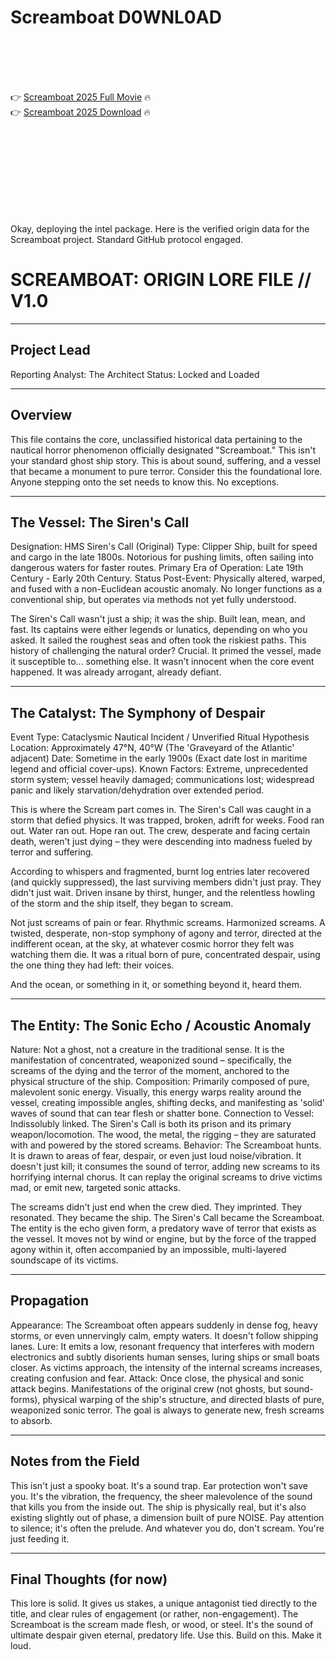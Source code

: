 # Screamboat D0WNL0AD

<br><br><br><br>


👉 <a href="https://Jeffrey-noapratrectblog1986.github.io/sygwfwwrmo/">Screamboat 2025 Full Movie</a> 🔥
<br>
👉 <a href="https://Jeffrey-noapratrectblog1986.github.io/sygwfwwrmo/">Screamboat 2025 Download</a> 🔥


<br><br><br><br><br><br><br><br>


Okay, deploying the intel package. Here is the verified origin data for the Screamboat project. Standard GitHub  protocol engaged.


# SCREAMBOAT: ORIGIN LORE FILE // V1.0

---

## Project Lead

Reporting Analyst: The Architect
Status: Locked and Loaded

---

## Overview

This file contains the core, unclassified historical data pertaining to the nautical horror phenomenon officially designated "Screamboat." This isn't your standard ghost ship story. This is about sound, suffering, and a vessel that became a monument to pure terror. Consider this the foundational lore. Anyone stepping onto the set needs to know this. No exceptions.

---

## The Vessel: The Siren's Call

   Designation: HMS Siren's Call (Original)
   Type: Clipper Ship, built for speed and cargo in the late 1800s. Notorious for pushing limits, often sailing into dangerous waters for faster routes.
   Primary Era of Operation: Late 19th Century - Early 20th Century.
   Status Post-Event: Physically altered, warped, and fused with a non-Euclidean acoustic anomaly. No longer functions as a conventional ship, but operates via methods not yet fully understood.

The Siren's Call wasn't just a ship; it was the ship. Built lean, mean, and fast. Its captains were either legends or lunatics, depending on who you asked. It sailed the roughest seas and often took the riskiest paths. This history of challenging the natural order? Crucial. It primed the vessel, made it susceptible to... something else. It wasn't innocent when the core event happened. It was already arrogant, already defiant.

---

## The Catalyst: The Symphony of Despair

   Event Type: Cataclysmic Nautical Incident / Unverified Ritual Hypothesis
   Location: Approximately 47°N, 40°W (The 'Graveyard of the Atlantic' adjacent)
   Date: Sometime in the early 1900s (Exact date lost in maritime legend and official cover-ups).
   Known Factors: Extreme, unprecedented storm system; vessel heavily damaged; communications lost; widespread panic and likely starvation/dehydration over extended period.

This is where the Scream part comes in. The Siren's Call was caught in a storm that defied physics. It was trapped, broken, adrift for weeks. Food ran out. Water ran out. Hope ran out. The crew, desperate and facing certain death, weren't just dying – they were descending into madness fueled by terror and suffering.

According to whispers and fragmented, burnt log entries later recovered (and quickly suppressed), the last surviving members didn't just pray. They didn't just wait. Driven insane by thirst, hunger, and the relentless howling of the storm and the ship itself, they began to scream.

Not just screams of pain or fear. Rhythmic screams. Harmonized screams. A twisted, desperate, non-stop symphony of agony and terror, directed at the indifferent ocean, at the sky, at whatever cosmic horror they felt was watching them die. It was a ritual born of pure, concentrated despair, using the one thing they had left: their voices.

And the ocean, or something in it, or something beyond it, heard them.

---

## The Entity: The Sonic Echo / Acoustic Anomaly

   Nature: Not a ghost, not a creature in the traditional sense. It is the manifestation of concentrated, weaponized sound – specifically, the screams of the dying and the terror of the moment, anchored to the physical structure of the ship.
   Composition: Primarily composed of pure, malevolent sonic energy. Visually, this energy warps reality around the vessel, creating impossible angles, shifting decks, and manifesting as 'solid' waves of sound that can tear flesh or shatter bone.
   Connection to Vessel: Indissolubly linked. The Siren's Call is both its prison and its primary weapon/locomotion. The wood, the metal, the rigging – they are saturated with and powered by the stored screams.
   Behavior: The Screamboat hunts. It is drawn to areas of fear, despair, or even just loud noise/vibration. It doesn't just kill; it consumes the sound of terror, adding new screams to its horrifying internal chorus. It can replay the original screams to drive victims mad, or emit new, targeted sonic attacks.

The screams didn't just end when the crew died. They imprinted. They resonated. They became the ship. The Siren's Call became the Screamboat. The entity is the echo given form, a predatory wave of terror that exists as the vessel. It moves not by wind or engine, but by the force of the trapped agony within it, often accompanied by an impossible, multi-layered soundscape of its victims.

---

## Propagation

   Appearance: The Screamboat often appears suddenly in dense fog, heavy storms, or even unnervingly calm, empty waters. It doesn't follow shipping lanes.
   Lure: It emits a low, resonant frequency that interferes with modern electronics and subtly disorients human senses, luring ships or small boats closer. As victims approach, the intensity of the internal screams increases, creating confusion and fear.
   Attack: Once close, the physical and sonic attack begins. Manifestations of the original crew (not ghosts, but sound-forms), physical warping of the ship's structure, and directed blasts of pure, weaponized sonic terror. The goal is always to generate new, fresh screams to absorb.

---

## Notes from the Field

This isn't just a spooky boat. It's a sound trap. Ear protection won't save you. It's the vibration, the frequency, the sheer malevolence of the sound that kills you from the inside out. The ship is physically real, but it's also existing slightly out of phase, a dimension built of pure NOISE. Pay attention to silence; it's often the prelude. And whatever you do, don't scream. You're just feeding it.

---

## Final Thoughts (for now)

This lore is solid. It gives us stakes, a unique antagonist tied directly to the title, and clear rules of engagement (or rather, non-engagement). The Screamboat is the scream made flesh, or wood, or steel. It's the sound of ultimate despair given eternal, predatory life. Use this. Build on this. Make it loud.



